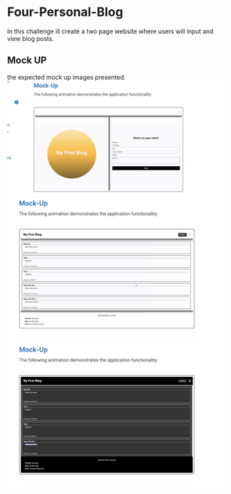 # Four-Personal-Blog
In this challenge ill create a two page website where users will input and view blog posts.
## Mock UP
the expected mock up images presented.
![mockup1](assets/mock-up1.png)
![mockup2](assets/mock-up2.png)
![mockup3](assets/mock-up3.png)


